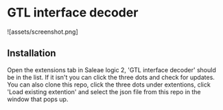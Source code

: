 
  # GTL interface decoder
  
![assets/screenshot.png]

## Installation

Open the extensions tab in Saleae logic 2, 'GTL interface decoder' should be in the list. If it isn't you can click the three dots and check for updates. 
You can also clone this repo, click the three dots under extentions, click 'Load existing extention' and select the json file from this repo in the window that pops up. 

  